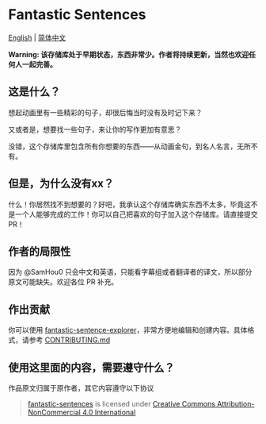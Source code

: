 # Fantastic Sentences

[English](README-EN.md) | [简体中文](README.md)

**Warning: 该存储库处于早期状态，东西非常少。作者将持续更新，当然也欢迎任何人一起完善。**

## 这是什么？

想起动画里有一些精彩的句子，却很后悔当时没有及时记下来？

又或者是，想要找一些句子，来让你的写作更加有意思？

没错，这个存储库里包含所有你想要的东西——从动画金句，到名人名言，无所不有。

## 但是，为什么没有xx？

什么！你居然找不到想要的？好吧，我承认这个存储库确实东西不太多，毕竟这不是一个人能够完成的工作！你可以自己把喜欢的句子加入这个存储库。请直接提交 PR！

## 作者的局限性

因为 @SamHou0 只会中文和英语，只能看字幕组或者翻译者的译文，所以部分原文可能缺失。欢迎各位 PR 补充。

## 作出贡献

你可以使用 [fantastic-sentence-explorer](https://github.com/SamHou0/fantastic-sentence-explorer)，非常方便地编辑和创建内容。具体格式，请参考 [CONTRIBUTING.md](CONTRIBUTING.md)

## 使用这里面的内容，需要遵守什么？

作品原文归属于原作者，其它内容遵守以下协议

> [fantastic-sentences](https://github.com/SamHou0/fantastic-sentences) is licensed under [Creative Commons Attribution-NonCommercial 4.0 International](https://creativecommons.org/licenses/by-nc/4.0/?ref=chooser-v1)
